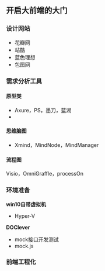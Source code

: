 ## 开启大前端的大门

### 设计网站

- 花瓣网
- 站酷
- 蓝色理想
- 包图网

### 需求分析工具

#### 原型类

- Axure，PS，墨刀，蓝湖
- 

#### 思维脑图

- Xmind，MindNode，MindManager

#### 流程图

Visio，OmniGraffle，processOn

### 环境准备

**win10自带虚拟机**

- Hyper-V

**DOClever**

- mock接口开发测试
- mock.js

### 前端工程化

